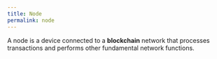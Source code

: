```yaml
---
title: Node
permalink: node
---
```


A node is a device connected to a **blockchain** network that processes transactions and performs other fundamental network functions.
